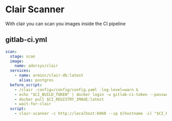 # Clair Scanner

With clair you can scan you images inside the CI pipeline


## gitlab-ci.yml
```yaml
scan:
  stage: scan
  image: 
    name: adorsys/clair
  services:
    - name: arminc/clair-db:latest
      alias: postgres
  before_script:
    - /clair -config=/config/config.yaml -log-level=warn &
    - echo "$CI_BUILD_TOKEN" | docker login -u gitlab-ci-token --password-stdin $CI_REGISTRY
    - docker pull $CI_REGISTRY_IMAGE:latest
    - wait-for-clair
  script:
    - clair-scanner -c http://localhost:6060 --ip $(hostname -i) "$CI_REGISTRY_IMAGE:latest"
```
